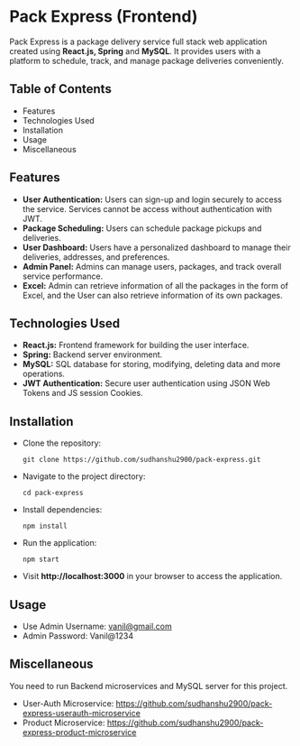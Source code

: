 # Pack Express (Frontend)

Pack Express is a package delivery service full stack web application created using **React.js, Spring** and **MySQL**. It provides users with a platform to schedule, track, and manage package deliveries conveniently.

## Table of Contents

* Features
* Technologies Used
* Installation
* Usage
* Miscellaneous

## Features

* **User Authentication:** Users can sign-up and login securely to access the service. Services cannot be access without authentication with JWT.
* **Package Scheduling:** Users can schedule package pickups and deliveries.
* **User Dashboard:** Users have a personalized dashboard to manage their deliveries, addresses, and preferences.
* **Admin Panel:** Admins can manage users, packages, and track overall service performance.
* **Excel:** Admin can retrieve information of all the packages in the form of Excel, and the User can also retrieve information of its own packages.

## Technologies Used

* **React.js:** Frontend framework for building the user interface.
* **Spring:** Backend server environment.
* **MySQL:** SQL database for storing, modifying, deleting data and more operations.
* **JWT Authentication:** Secure user authentication using JSON Web Tokens and JS session Cookies.

## Installation

* Clone the repository:
  ```
  git clone https://github.com/sudhanshu2900/pack-express.git
  ```
* Navigate to the project directory:
  ```
  cd pack-express
  ```
* Install dependencies:
  ```
  npm install
  ```
* Run the application:
  ```
  npm start
  ```
* Visit **http://localhost:3000** in your browser to access the application.

## Usage

* Use Admin Username: vanil@gmail.com
*    Admin Password: Vanil@1234

## Miscellaneous

You need to run Backend microservices and MySQL server for this project.
* User-Auth Microservice: https://github.com/sudhanshu2900/pack-express-userauth-microservice
* Product Microservice: https://github.com/sudhanshu2900/pack-express-product-microservice
